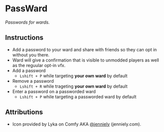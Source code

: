 # PassWard

*Passwords for wards.*

## Instructions

  * Add a password to your ward and share with friends so they can opt in without you there.
  * Ward will give a confirmation that is visible to unmodded players as well as the reguular opt-in vfx.
  * Add a password
    * `Lshift + P` while targeting **your own ward** by default
  * Remove a password
    * `Lshift + R` while trageting **your own ward** by default
  * Enter a password on a passworded ward
    * `Lshift + P` while targeting a passworded ward by default

## Attributions

  * Icon provided by Lyka on Comfy AKA [@jenniely](https://twitter.com/jenniely) (jenniely.com).